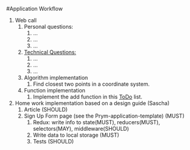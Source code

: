 #Application Workflow


1. Web call
    1. Personal questions:
        1. ...
        2. ...
        3. ...
    2. [Technical Questions:](https://github.com/h5bp/Front-end-Developer-Interview-Questions)
        1. ...
        2. ...
        3. ...
    3. Algorithm implementation
        1. Find  closest two points in a coordinate system.
    4. Function implementation
        1. Implement the add function in this [ToDo](https://codepen.io/shanebarringer/pen/rsgGI) list.
2. Home work implementation based on a design guide (Sascha)
    1. Article (SHOULD)
    2. Sign Up Form page (see the Prym-application-template) (MUST)
        1. Redux: write info to state(MUST), reducers(MUST), selectors(MAY), middleware(SHOULD)
        2. Write data to local storage (MUST)
        3. Tests (SHOULD)
